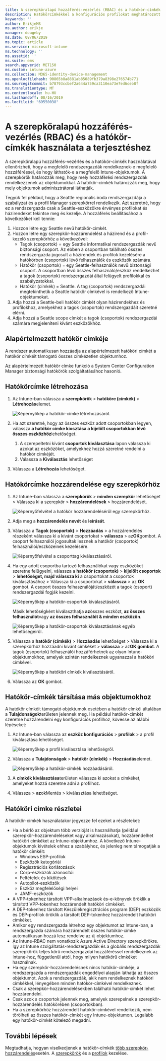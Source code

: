 ```yaml
---
title: A szerepköralapú hozzáférés-vezérlés (RBAC) és a hatókör-címkék használata az Intune-ban való terjesztéshez | Microsoft Docs
description: Hatókörcímkékkel a konfigurációs profilokat meghatározott szerepkörök szerint szűrheti.
keywords: ''
author: ErikjeMS
ms.author: erikje
manager: dougeby
ms.date: 08/06/2019
ms.topic: article
ms.service: microsoft-intune
ms.technology: ''
ms.assetid: ''
ms.suite: ems
search.appverid: MET150
ms.custom: intune-azure
ms.collection: M365-identity-device-management
ms.openlocfilehash: 90865b8a8881ab85089fb379a8398e276574b771
ms.sourcegitcommit: b78793ccbef2a644a759ca3110ea73e7ed6ceb8f
ms.translationtype: MT
ms.contentlocale: hu-HU
ms.lasthandoff: 08/16/2019
ms.locfileid: "69550038"
---
```

# <a name="use-role-based-access-control-rbac-and-scope-tags-for-distributed-it"></a>A szerepköralapú hozzáférés-vezérlés (RBAC) és a hatókör-címkék használata a terjesztéshez

A szerepköralapú hozzáférés-vezérlés és a hatókör-címkék használatával ellenőrizheti, hogy a megfelelő rendszergazdák rendelkeznek-e megfelelő hozzáféréssel, és hogy láthatók-e a megfelelő Intune-objektumok. A szerepkörök határozzák meg, hogy mely hozzáférési rendszergazdák rendelkezzenek az objektumokkal. A hatókör-címkék határozzák meg, hogy mely objektumok adminisztrátorai láthatják.

Tegyük fel például, hogy a Seattle regionális iroda rendszergazdája a szabályzat és a profil Manager szerepkörrel rendelkezik. Azt szeretné, hogy ez a rendszergazda csak a Seattle-eszközökre érvényes profilokat és házirendeket tekintse meg és kezelje. A hozzáférés beállításához a következőket kell tennie:

1. Hozzon létre egy Seattle nevű hatókör-címkét.
2. Hozzon létre egy szerepkör-hozzárendelést a házirend és a profil-kezelő szerepkörhöz a következővel: 
    - Tagok (csoportok) = egy Seattle informatikai rendszergazdák nevű biztonsági csoport. Az ebben a csoportban található összes rendszergazda jogosult a házirendek és profilok kezelésére a hatókörben (csoportok) lévő felhasználók és eszközök számára.
    - Hatókör (csoportok) = egy Seattle-felhasználók nevű biztonsági csoport. A csoportban lévő összes felhasználó/eszköz rendelkezhet a tagok (csoportok) rendszergazdái által felügyelt profilokkal és szabályzatokkal. 
    - Hatókör (címkék) = Seattle. A tag (csoportok) rendszergazdái megtekinthetik a Seattle hatókör címkével is rendelkező Intune-objektumokat.
3. Adja hozzá a Seattle-beli hatókör címkét olyan házirendekhez és profilokhoz, amelyekhez a tagok (csoportok) rendszergazdáit szeretné elérni.
4. Adja hozzá a Seattle scope címkét a tagok (csoportok) rendszergazdái számára megjeleníteni kívánt eszközökhöz. 

## <a name="default-scope-tag"></a>Alapértelmezett hatókör címkéje
A rendszer automatikusan hozzáadja az alapértelmezett hatóköri címkét a hatókör címkéit támogató összes címkézetlen objektumhoz.

Az alapértelmezett hatókör címke funkció a System Center Configuration Manager biztonsági hatókörök szolgáltatásához hasonló. 

## <a name="to-create-a-scope-tag"></a>Hatókörcímke létrehozása

1. Az Intune-ban válassza a **szerepkörök** > **hatóköre (címkék)**  > **Létrehozás**elemet.

    ![Képernyőkép a hatókör-címke létrehozásáról.](./media/scope-tags/create-scope-tag.png)

3. Ha azt szeretné, hogy az összes eszköz adott csoportokban legyen, válassza **a hatókör címke kiosztása a kijelölt csoportokban lévő összes eszközhöz**lehetőséget.
    1. A szerepeltetni kívánt **csoportok kiválasztása** lapon válassza ki azokat az eszközöket, amelyekhez hozzá szeretné rendelni a hatókör címkéjét.
    2. Válassza a **Kiválasztás** lehetőséget
4. Válassza a **Létrehozás** lehetőséget.

## <a name="to-assign-a-scope-tag-to-a-role"></a>Hatókörcímke hozzárendelése egy szerepkörhöz

1. Az Intune-ban válassza a **szerepkörök** > **minden szerepkör** lehetőséget > Válassza ki a szerepkör > **hozzárendelések** > hozzárendelését.

    ![Képernyőfelvétel a hatókör hozzárendeléséről egy szerepkörhöz.](./media/scope-tags/assign-scope-to-role.png)

2. Adja meg a **hozzárendelés nevét** és **leírását**.
3. Válassza a **Tagok (csoportok)**  > **Hozzáadás** > a hozzárendelés részeként válassza ki a kívánt csoportokat > **válassza** > az**OK**gombot. A csoport felhasználói jogosultak lesznek a hatókör (csoportok) felhasználói/eszközeinek kezelésére.

    ![Képernyőfelvétel a csoporttag kiválasztásáról.](./media/scope-tags/select-member-groups.png)

4. Ha egy adott csoportba tartozó felhasználókat vagy eszközöket szeretne felügyelni, válassza a **hatókör (csoportok)**  > **kijelölt csoportok** > **lehetőséget, majd válassza ki** a csoportokat a csoportok kiválasztásához > Válassza ki a csoportokat > **válassza** > az **OK** gombot. A csoport összes felhasználóját/eszközét a tagok (csoport) rendszergazdái fogják kezelni.

    ![Képernyőkép a hatókör-csoportok kiválasztásáról.](./media/scope-tags/select-scope-groups.png)

    Másik lehetőségként kiválaszthatja **az**összes eszközt, **az összes felhasználót**vagy **az összes felhasználót & minden eszközön**.

    ![Képernyőkép a hatókör-csoportok kiválasztásának egyéb lehetőségeiről.](./media/scope-tags/scope-group-other-options.png)
    
5. Válassza a **hatókör (címkék)**  > **Hozzáadás** lehetőséget > Válassza ki a szerepkörhöz hozzáadni kívánt címkéket > **válassza** > az**OK gombot**. A tagok (csoportok) felhasználói hozzáférhetnek az olyan Intune-objektumokhoz, amelyek szintén rendelkeznek ugyanazzal a hatóköri címkével.

    ![Képernyőkép a hatóköri címkék kiválasztásáról.](./media/scope-tags/select-scope-tags.png)

6. Válassza az **OK** gombot. 

## <a name="assign-scope-tags-to-other-objects"></a>Hatókör-címkék társítása más objektumokhoz

A hatókör címkéit támogató objektumok esetében a hatókör címkéi általában a **Tulajdonságok**területen jelennek meg. Ha például hatókör-címkét szeretne hozzárendelni egy konfigurációs profilhoz, kövesse az alábbi lépéseket:

1. Az Intune-ban válassza az **eszköz konfigurációs** > **profilok** > a profil kiválasztása lehetőséget.

    ![Képernyőkép a profil kiválasztása lehetőségről.](./media/scope-tags/choose-profile.png)

2. Válassza a **Tulajdonságok** > **hatókör (címkék)**  > **Hozzáadás**elemet.

    ![Képernyőkép a hatókör-címkék hozzáadásáról.](./media/scope-tags/add-scope-tags.png)

3. A **címkék kiválasztása**területen válassza ki azokat a címkéket, amelyeket hozzá szeretne adni a profilhoz.
4. Válassza > **az**okMentés > kiválasztása lehetőséget.


## <a name="scope-tag-details"></a>Hatóköri címke részletei
A hatókör-címkék használatakor jegyezze fel ezeket a részleteket: 

- Ha a bérlő az objektum több verzióját is használhatja (például szerepkör-hozzárendeléseket vagy alkalmazásokat), hozzárendelhet hatóköri címkéket az Intune-objektumhoz.
  A következő Intune-objektumok kivételek ehhez a szabályhoz, és jelenleg nem támogatják a hatókör címkéit:
    - Windows ESP-profilok
    - Eszközök kategóriái
    - Regisztrációs korlátozások
    - Corp-eszközök azonosítói
    - Feltételek és kikötések
    - Autopilot-eszközök
    - Eszköz megfelelőségi helyei
    - JAMF-eszközök
- A VPP-tokenhez társított VPP-alkalmazások és-e-könyvek öröklik a társított VPP-tokenhez hozzárendelt hatóköri címkéket.
- A DEP-tokenhez társított Készülékregisztrációs program (DEP) eszközök és DEP-profilok öröklik a társított DEP-tokenhez hozzárendelt hatóköri címkéket.
- Amikor egy rendszergazda létrehoz egy objektumot az Intune-ban, a rendszergazda számára hozzárendelt összes hatókör-címke automatikusan hozzá lesz rendelve az új objektumhoz.
- Az Intune-RBAC nem vonatkozik Azure Active Directory szerepkörökre. Így az Intune szolgáltatás-rendszergazdák és a globális rendszergazdák szerepkörök teljes körű rendszergazdai hozzáféréssel rendelkeznek az Intune-hoz, függetlenül attól, hogy milyen hatókörű címkéket használnak.
- Ha egy szerepkör-hozzárendelésnek nincs hatókör-címkéje, a rendszergazda a rendszergazdák engedélyei alapján láthatja az összes objektumot. Azok a rendszergazdák, akik nem rendelkeznek hatóköri címkékkel, lényegében minden hatókör-címkével rendelkeznek.
- Csak a szerepkör-hozzárendelésekben található hatókör-címkét lehet hozzárendelni.
- Csak azok a csoportok jelennek meg, amelyek szerepelnek a szerepkör-hozzárendelés hatókörében (csoportokban).
- Ha a szerepkörhöz hozzárendelt hatókör-címkével rendelkezik, nem törölheti az összes hatókör-címkét egy Intune-objektumon. Legalább egy hatókör-címkét kötelező megadni.

## <a name="next-steps"></a>További lépések

Megtudhatja, hogyan viselkedjenek a hatókör-címkék [több szerepkör-hozzárendelés](role-based-access-control.md#multiple-role-assignments)esetén.
A [szerepkörök](role-based-access-control.md) és a [profilok](device-profile-assign.md) kezelése.

